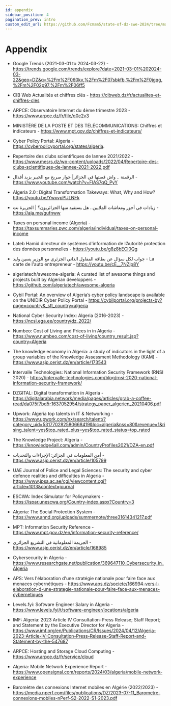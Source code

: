 ```yaml
---
id: appendix
sidebar_position: 4
pagination_prev: intro
custom_edit_url: https://github.com/Fcmam5/state-of-dz-swe-2024/tree/master/website/docs/appendix/index.md
---
```


# Appendix

- Google Trends (2021-03-01 to 2024-03-22) - https://trends.google.com/trends/explore?date=2021-03-01%202024-03-22&geo=DZ&q=%2Fm%2F060kv,%2Fm%2F07sbkfb,%2Fm%2F0jgqg,%2Fm%2F02p97,%2Fm%2F06ff5
- CIB Web Actualités et chiffres clés - https://cibweb.dz/fr/actualites-et-chiffres-cles
- ARPCE: Observatoire Internet du 4ème trimestre 2023 -  https://www.arpce.dz/fr/file/q0c2v3
- MINISTÈRE DE LA POSTE ET DES TÉLÉCOMMUNICATIONS: Chiffres et indicateurs - https://www.mpt.gov.dz/chiffres-et-indicateurs/
- Cyber Policy Portal: Algeria - https://cyberpolicyportal.org/states/algeria.
- Repertoire des clubs scientifiques de lannee 2021/2022 - https://www.mesrs.dz/wp-content/uploads/2022/04/Repertoire-des-clubs-scientifiques-de-lannee-2021-2022.pdf
- الرقمنة .. واش قصتها في الجزائر| حوار صريح مع الخبير يزيد أقدال - https://www.youtube.com/watch?v=FlAS7qQ_PyY 
- Algeria 2.0 : Digital Transformation Takeways: What, Why and How? https://youtu.be/YwxvpPULNFk
- زيادات في أجور ومعاشات الملايين.. هل يستفيد منها الجزائريون؟ | الجزيرة نت - https://aja.me/gufnww
- Taxes on personal income (Algeria) - https://taxsummaries.pwc.com/algeria/individual/taxes-on-personal-income		
- Lateb Hamid directeur de systèmes d'information de l’Autorité protection des données personnelles - https://youtu.be/g8z8bECl0Qg
- جواب لكل سؤال عن بطاقة المقاول الذاتي الجزئري مع الوزير يسين وليد - La carte de l'auto entrepreneur	- https://youtu.be/cE__7NZlp8Y
- algeriatech/awesome-algeria: A curated list of awesome things and projects built by Algerian developpers - https://github.com/algeriatech/awesome-algeria
- Cybil Portal:  An overview of Algeria’s cyber policy landscape is available on the UNIDIR Cyber Policy Portal - https://cybilportal.org/projects-by?page=country&_sft_country=algeria
- National Cyber Security Index: Algeria (2016-2023) - https://ncsi.ega.ee/country/dz_2022/
- Numbeo: Cost of Living and Prices in in Algeria - https://www.numbeo.com/cost-of-living/country_result.jsp?country=Algeria
- The knowledge economy in Algeria: a study of indicators in the light of a group variables of the Knowledge Assessment Methodology (KAM) - https://www.asjp.cerist.dz/en/article/173543
- Intervalle Technologies: National Information Security Framework (RNSI 2020) - https://intervalle-technologies.com/blog/rnsi-2020-national-information-security-framework/	
-  DZGITAL: Digital transformation in Algeria - https://digitalarabia.network/media/pages/articles/grab-a-coffee-read/da075f7bd5-1637052954/strategy_paper_algerien_20210406.pdf
-  Upwork: Algeria top talents in IT & Networking - https://www.upwork.com/nx/search/talent/?category_uid=531770282580668419&loc=algeria&nss=80&revenue=1&rising_talent=yes&top_rated_plus=yes&top_rated_status=top_rated
- The Knowledge Project: Algeria - https://knowledge4all.com/admin/CountryProfiles2021/DZA-en.pdf
- أمن المعلومات في الجزائر: الإجراءات والتحديات - https://www.asjp.cerist.dz/en/article/105799
- UAE Journal of Police and Legal Sciences: The security and cyber defence realities and difficulties in Algeria  - https://www.jpsa.ac.ae/cgi/viewcontent.cgi?article=1013&context=journal
- ESCWA: Index Simulator for Policymakers - https://ispar.unescwa.org/Country-index.aspx?Country=3
- Algeria: The Social Protection System - https://www.annd.org/uploads/summernote/three31614341217.pdf

- MPT: Information Security Reference - https://www.mpt.gov.dz/en/information-security-reference/
- الجريمة المعلوماتية في التشريع الجزائري - https://www.asjp.cerist.dz/en/article/168985
- Cybersecurity in Algeria - https://www.researchgate.net/publication/369647110_Cybersecurity_in_Algeria
- APS: Vers l'élaboration d'une stratégie nationale pour faire face aux menaces cybernétiques - https://www.aps.dz/societe/166994-vers-l-elaboration-d-une-strategie-nationale-pour-faire-face-aux-menaces-cybernetiques
- Levels.fyi: Software Engineer Salary in Algeria - https://www.levels.fyi/t/software-engineer/locations/algeria
- IMF: Algeria: 2023 Article IV Consultation-Press Release; Staff Report; and Statement by the Executive Director for Algeria - https://www.imf.org/en/Publications/CR/Issues/2024/04/12/Algeria-2023-Article-IV-Consultation-Press-Release-Staff-Report-and-Statement-by-the-547687
- ARPCE: Hosting and Storage  Cloud Computing -  https://www.arpce.dz/fr/service/cloud
- Algeria: Mobile Network Experience Report - https://www.opensignal.com/reports/2024/03/algeria/mobile-network-experience
- Baromètre des connexions Internet mobiles en Algérie (2022/2023) - https://media.nperf.com/files/publications/DZ/2023-07-11_Barometre-connexions-mobiles-nPerf-S2-2022-S1-2023.pdf
